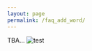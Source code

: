 ```yaml
---
layout: page
permalink: /faq_add_word/
---
```


TBA...
![test](https://wordboxbyung.github.io/images/test.png)
